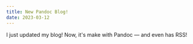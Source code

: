 ```yaml
---
title: New Pandoc Blog!
date: 2023-03-12
---
```


I just updated my blog! Now, it's make with Pandoc — and even has RSS!